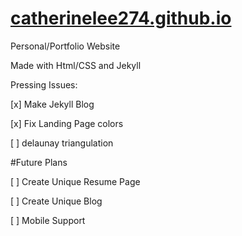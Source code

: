 # [catherinelee274.github.io](catherinelee274.github.io)
Personal/Portfolio Website

Made with Html/CSS and Jekyll

Pressing Issues:

[x] Make Jekyll Blog

[x] Fix Landing Page colors

[ ] delaunay triangulation

#Future Plans

[ ] Create Unique Resume Page

[ ] Create Unique Blog

[ ] Mobile Support

